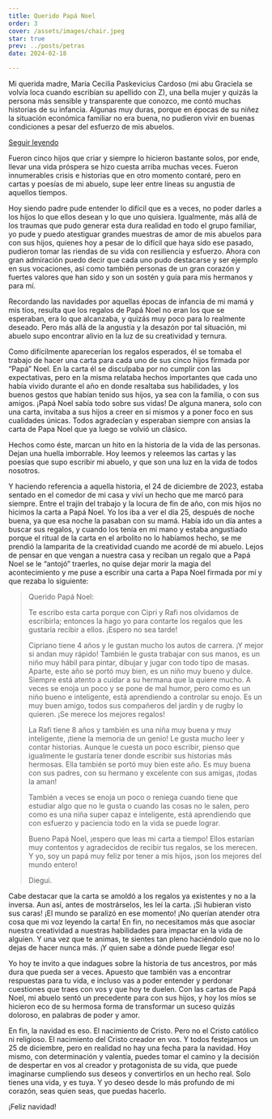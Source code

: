 ```yaml
---
title: Querido Papá Noel
order: 3
cover: /assets/images/chair.jpeg
star: true
prev: ../posts/petras
date: 2024-02-18

---
```


Mi querida madre, María Cecilia Paskevicius Cardoso (mi abu Graciela se volvía loca cuando escribían su apellido con Z), una bella mujer y quizás la persona más sensible y transparente que conozco, me contó muchas historias de su infancia. Algunas muy duras, porque en épocas de su niñez la situación económica familiar no era buena, no pudieron vivir en buenas condiciones a pesar del esfuerzo de mis abuelos. 

<a v-if="false" href="../posts/papa-noel.html">Seguir leyendo</a>
<!-- more -->

Fueron cinco hijos que criar y siempre lo hicieron bastante solos, por ende, llevar una vida próspera se hizo cuesta arriba muchas veces. Fueron innumerables crisis e historias que en otro momento contaré, pero en cartas y poesías de mi abuelo, supe leer entre líneas su angustia de aquellos tiempos. 

Hoy siendo padre pude entender lo difícil que es a veces, no poder darles a los hijos lo que ellos desean y lo que uno quisiera. Igualmente, más allá de los traumas que pudo generar esta dura realidad en todo el grupo familiar, yo pude y puedo atestiguar grandes muestras de amor de mis abuelos para con sus hijos, quienes hoy a pesar de lo difícil que haya sido ese pasado, pudieron tomar las riendas de su vida con resiliencia y esfuerzo. Ahora con gran admiración puedo decir que cada uno pudo destacarse y ser ejemplo en sus vocaciones, así como también personas de un gran corazón y fuertes valores que han sido y son un sostén y guía para mis hermanos y para mí.

Recordando las navidades por aquellas épocas de infancia de mi mamá y mis tíos, resulta que los regalos de Papá Noel no eran los que se esperaban, era lo que alcanzaba, y quizás muy poco para lo realmente deseado. Pero más allá de la angustia y la desazón por tal situación, mi abuelo supo encontrar alivio en la luz de su creatividad y ternura.

Como difícilmente aparecerían los regalos esperados, él se tomaba el trabajo de hacer una carta para cada uno de sus cinco hijos firmada por “Papá” Noel. En la carta él se disculpaba por no cumplir con las expectativas, pero en la misma relataba hechos importantes que cada uno había vivido durante el año en donde resaltaba sus habilidades, y los buenos gestos que habían tenido sus hijos, ya sea con la familia, o con sus amigos. ¡Papá Noel sabía todo sobre sus vidas! De alguna manera, solo con una carta, invitaba a sus hijos a creer en sí mismos y a poner foco en sus cualidades únicas. Todos agradecían y esperaban siempre con ansias la carta de Papa Noel que ya luego se volvió un clásico. 

Hechos como éste, marcan un hito en la historia de la vida de las personas. Dejan una huella imborrable. Hoy leemos y releemos las cartas y las poesías que supo escribir mi abuelo, y que son una luz en la vida de todos nosotros.

Y haciendo referencia a aquella historia, el 24 de diciembre de 2023, estaba sentado en el comedor de mi casa y viví un hecho que me marcó para siempre. Entre el trajín del trabajo y la locura de fin de año, con mis hijos no hicimos la carta a Papá Noel. Yo los iba a ver el día 25, después de noche buena, ya que esa noche la pasaban con su mamá. Había ido un día antes a buscar sus regalos, y cuando los tenía en mi mano y estaba angustiado porque el ritual de la carta en el arbolito no lo habíamos hecho, se me prendió la lamparita de la creatividad cuando me acordé de mi abuelo.  Lejos de pensar en que vengan a nuestra casa y reciban un regalo que a Papá Noel se le “antojó” traerles, no quise dejar morir la magia del acontecimiento y me puse a escribir una carta a Papa Noel firmada por mí y que rezaba lo siguiente:


> Querido Papá Noel:
>
>
> Te escribo esta carta porque con Cipri y Rafi nos olvidamos de escribirla; entonces la hago yo para contarte los regalos que les gustaría recibir a ellos. ¡Espero no sea tarde!
>
> Cipriano tiene 4 años y le gustan mucho los autos de carrera. ¡Y mejor si andan muy rápido! También le gusta trabajar con sus manos, es un niño muy hábil para pintar, dibujar y jugar con todo tipo de masas. Aparte, este año se portó muy bien, es un niño muy bueno y dulce. Siempre está atento a cuidar a su hermana que la quiere mucho. A veces se enoja un poco y se pone de mal humor, pero como es un niño bueno e inteligente, está aprendiendo a controlar su enojo. Es un muy buen amigo, todos sus compañeros del jardín y de rugby lo quieren. ¡Se merece los mejores regalos!
>
> La Rafi tiene 8 años y también es una niña muy buena y muy inteligente, ¡tiene la memoria de un genio! Le gusta mucho leer y contar historias. Aunque le cuesta un poco escribir, pienso que igualmente le gustaría tener donde escribir sus historias más hermosas. Ella también se portó muy bien este año. Es muy buena con sus padres, con su hermano y excelente con sus amigas, ¡todas la aman!
> 
> También a veces se enoja un poco o reniega cuando tiene que estudiar algo que no le gusta o cuando las cosas no le salen, pero como es una niña super capaz e inteligente, está aprendiendo que con esfuerzo y paciencia todo en la vida se puede lograr. 
> 
> Bueno Papá Noel, ¡espero que leas mi carta a tiempo! Ellos estarían muy contentos y agradecidos de recibir tus regalos, se los merecen. Y yo, soy un papá muy feliz por tener a mis hijos, ¡son los mejores del mundo entero!
> 
> 
> Diegui.


Cabe destacar que la carta se amoldó a los regalos ya existentes y no a la inversa. Aun así, antes de mostrárselos, les leí la carta. ¡Si hubieran visto sus caras! ¡El mundo se paralizó en ese momento! ¡No querían atender otra cosa que mi voz leyendo la carta! En fin, no necesitamos más que asociar nuestra creatividad a nuestras habilidades para impactar en la vida de alguien. Y una vez que te animas, te sientes tan pleno haciéndolo que no lo dejas de hacer nunca más. ¡Y quien sabe a dónde puede llegar eso! 

Yo hoy te invito a que indagues sobre la historia de tus ancestros, por más dura que pueda ser a veces. Apuesto que también vas a encontrar respuestas para tu vida, e incluso vas a poder entender y perdonar cuestiones que traes con vos y que hoy te duelen. Con las cartas de Papá Noel, mi abuelo sentó un precedente para con sus hijos, y hoy los míos se hicieron eco de su hermosa forma de transformar un suceso quizás doloroso, en palabras de poder y amor. 

En fin, la navidad es eso. El nacimiento de Cristo. Pero no el Cristo católico ni religioso. El nacimiento del Cristo creador en vos. Y todos festejamos un 25 de diciembre, pero en realidad no hay una fecha para la navidad. Hoy mismo, con determinación y valentía, puedes tomar el camino y la decisión de despertar en vos al creador y protagonista de su vida, que puede imaginarse cumpliendo sus deseos y convertirlos en un hecho real. Solo tienes una vida, y es tuya.  Y yo deseo desde lo más profundo de mi corazón, seas quien seas, que puedas hacerlo. 

¡Feliz navidad!
